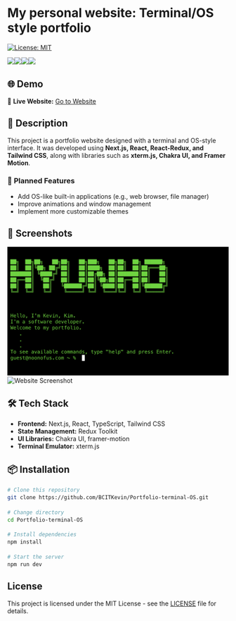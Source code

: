 # My personal website: Terminal/OS style portfolio
[![License: MIT](https://img.shields.io/badge/License-MIT-blue.svg)](./LICENSE)  

<img src="https://img.shields.io/badge/Next.js-000000?style=flat-square&logo=Next.js&logoColor=white"/><img src="https://img.shields.io/badge/React-61DAFB?style=flat-square&logo=React&logoColor=black"/><img src="https://img.shields.io/badge/Typescript-3178C6?style=flat-square&logo=Typescript&logoColor=white"/><img src="https://img.shields.io/badge/Tailwind CSS-06B6D4?style=flat-square&logo=Tailwind CSS&logoColor=white"/>

## 🌐 Demo  
🔗 **Live Website:** [Go to Website](https://hyunho.vercel.app/)

## 📜 Description  
This project is a portfolio website designed with a terminal and OS-style interface. It was developed using **Next.js, React, React-Redux, and Tailwind CSS**, along with libraries such as **xterm.js, Chakra UI, and Framer Motion**.  

### 🚀 **Planned Features**  
- Add OS-like built-in applications (e.g., web browser, file manager)  
- Improve animations and window management  
- Implement more customizable themes  

## 📸 Screenshots  
![Website Screenshot](./public/images/Terminal-view.png)
![Website Screenshot](./public/images/OS-view.png)

## 🛠️ Tech Stack  
- **Frontend:** Next.js, React, TypeScript, Tailwind CSS
- **State Management:** Redux Toolkit
- **UI Libraries:** Chakra UI, framer-motion
- **Terminal Emulator:** xterm.js

## 📦 Installation  
```bash
# Clone this repository
git clone https://github.com/BCITKevin/Portfolio-terminal-OS.git

# Change directory
cd Portfolio-terminal-OS

# Install dependencies
npm install

# Start the server
npm run dev
```

## License
This project is licensed under the MIT License - see the [LICENSE](./LICENSE) file for details.
















